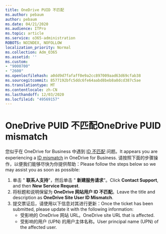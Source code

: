 ```yaml
---
title: OneDrive PUID 不匹配
ms.author: pebaum
author: pebaum
ms.date: 04/21/2020
ms.audience: ITPro
ms.topic: article
ms.service: o365-administration
ROBOTS: NOINDEX, NOFOLLOW
localization_priority: Normal
ms.collection: Adm_O365
ms.assetid: ''
ms.custom:
- "9000700"
- "2600"
ms.openlocfilehash: a0dd9d7fafaff0e9a2cc897009aad63d69cfab38
ms.sourcegitcommit: 8577192bfc5ddc6fe64aabd8beb8a8dcd387c5ae
ms.translationtype: MT
ms.contentlocale: zh-CN
ms.lasthandoff: 12/03/2020
ms.locfileid: "49569157"
---
```

# <a name="onedrive-puid-mismatch"></a><span data-ttu-id="a9b81-102">OneDrive PUID 不匹配</span><span class="sxs-lookup"><span data-stu-id="a9b81-102">OneDrive PUID mismatch</span></span>

<span data-ttu-id="a9b81-103">您似乎在 OneDrive for Business 中遇到 [ID 不匹配](https://docs.microsoft.com/sharepoint/troubleshoot/administration/access-denied-or-need-permission-error-sharepoint-online-or-onedrive-for-business#when-accessing-a-onedrive-site) 问题。</span><span class="sxs-lookup"><span data-stu-id="a9b81-103">It appears you are experiencing a [ID mismatch](https://docs.microsoft.com/sharepoint/troubleshoot/administration/access-denied-or-need-permission-error-sharepoint-online-or-onedrive-for-business#when-accessing-a-onedrive-site) in OneDrive for Business.</span></span> <span data-ttu-id="a9b81-104">请按照下面的步骤操作，以便我们能够尽快为你提供帮助：</span><span class="sxs-lookup"><span data-stu-id="a9b81-104">Please follow the steps below so we may assist you as soon as possible:</span></span>

1. <span data-ttu-id="a9b81-105">单击 "  **联系人支持**"，然后单击 "  **新建服务请求**"。</span><span class="sxs-lookup"><span data-stu-id="a9b81-105">Click  **Contact Support**, and then  **New Service Request**.</span></span>
2. <span data-ttu-id="a9b81-106">将标题和说明保留为  **OneDrive 网站用户 ID 不匹配**。</span><span class="sxs-lookup"><span data-stu-id="a9b81-106">Leave the title and description as  **OneDrive Site User ID Mismatch**.</span></span>
3. <span data-ttu-id="a9b81-107">提交票证后，请使用以下信息对其进行更新：</span><span class="sxs-lookup"><span data-stu-id="a9b81-107">Once the ticket has been submitted, please update it with the following information:</span></span>
    - <span data-ttu-id="a9b81-108">受影响的 OneDrive 网站 URL。</span><span class="sxs-lookup"><span data-stu-id="a9b81-108">OneDrive site URL that is affected.</span></span>
    - <span data-ttu-id="a9b81-109">受影响的用户 (UPN) 的用户主体名称。</span><span class="sxs-lookup"><span data-stu-id="a9b81-109">User principal name (UPN) of the affected user.</span></span>
